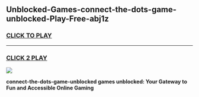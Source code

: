 
## Unblocked-Games-connect-the-dots-game-unblocked-Play-Free-abj1z
<h3>
<a href="https://premium76.site?title=connect-the-dots-game-unblocked&ref=20A">CLICK TO PLAY</a></h3>
<hr>

<h3>
<a href="https://premium76.site?title=connect-the-dots-game-unblocked&ref=20A">CLICK 2 PLAY</a>
  
</h3>

<a href="https://premium76.site?title=connect-the-dots-game-unblocked&ref=20A"><img src="https://clearcache.store/games.png"></a>


**connect-the-dots-game-unblocked games unblocked: Your Gateway to Fun and Accessible Online Gaming**
